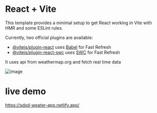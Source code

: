 # React + Vite

This template provides a minimal setup to get React working in Vite with HMR and some ESLint rules.

Currently, two official plugins are available:

- [@vitejs/plugin-react](https://github.com/vitejs/vite-plugin-react/blob/main/packages/plugin-react/README.md) uses [Babel](https://babeljs.io/) for Fast Refresh
- [@vitejs/plugin-react-swc](https://github.com/vitejs/vite-plugin-react-swc) uses [SWC](https://swc.rs/) for Fast Refresh

It uses api from weathermap.org and fetch real time data

![image](https://github.com/isseidevil/weather-app/assets/149817970/f125fd02-69cf-4490-9172-5bcacb28cff8)

# live demo
https://sdxd-weater-app.netlify.app/
